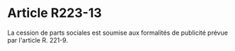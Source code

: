 # Article R223-13

La cession de parts sociales est soumise aux formalités de publicité prévue par l'article R. 221-9.
